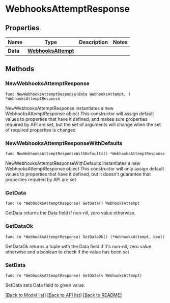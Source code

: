 # WebhooksAttemptResponse

## Properties

Name | Type | Description | Notes
------------ | ------------- | ------------- | -------------
**Data** | [**WebhooksAttempt**](WebhooksAttempt.md) |  | 

## Methods

### NewWebhooksAttemptResponse

`func NewWebhooksAttemptResponse(data WebhooksAttempt, ) *WebhooksAttemptResponse`

NewWebhooksAttemptResponse instantiates a new WebhooksAttemptResponse object
This constructor will assign default values to properties that have it defined,
and makes sure properties required by API are set, but the set of arguments
will change when the set of required properties is changed

### NewWebhooksAttemptResponseWithDefaults

`func NewWebhooksAttemptResponseWithDefaults() *WebhooksAttemptResponse`

NewWebhooksAttemptResponseWithDefaults instantiates a new WebhooksAttemptResponse object
This constructor will only assign default values to properties that have it defined,
but it doesn't guarantee that properties required by API are set

### GetData

`func (o *WebhooksAttemptResponse) GetData() WebhooksAttempt`

GetData returns the Data field if non-nil, zero value otherwise.

### GetDataOk

`func (o *WebhooksAttemptResponse) GetDataOk() (*WebhooksAttempt, bool)`

GetDataOk returns a tuple with the Data field if it's non-nil, zero value otherwise
and a boolean to check if the value has been set.

### SetData

`func (o *WebhooksAttemptResponse) SetData(v WebhooksAttempt)`

SetData sets Data field to given value.



[[Back to Model list]](../README.md#documentation-for-models) [[Back to API list]](../README.md#documentation-for-api-endpoints) [[Back to README]](../README.md)


